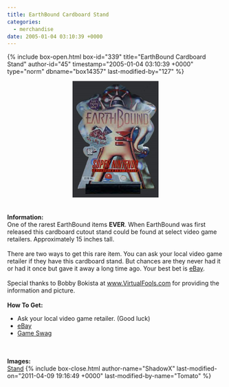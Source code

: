```yaml
---
title: EarthBound Cardboard Stand
categories:
  - merchandise
date: 2005-01-04 03:10:39 +0000
---
```

{% include box-open.html box-id="339" title="EarthBound Cardboard Stand" author-id="45" timestamp="2005-01-04 03:10:39 +0000" type="norm" dbname="box14357" last-modified-by="127" %}
	<center>
	<img src="/merchandise/images/ebstand_title.jpg" border="0" alt="EarthBound Cardboard Stand" />
	</center>
	<br /><br />
	<b>Information:</b>
	<br />
	One of the rarest EarthBound items <b>EVER</b>. When EarthBound was first released 
	this cardboard cutout stand could be found at select video game retailers. 
	Approximately 15 inches tall.
	<br /><br />
	There are two ways to get this rare item. You can ask your local video game retailer 
	if they have this cardboard stand. But chances are they never had it or had it once but 
	gave it away a long time ago. Your best bet is <a href="http://www.ebay.com">eBay</a>.
	<br /><br />
	Special thanks to Bobby Bokista at 
	<a href="http://www.virtualfools.com">www.VirtualFools.com</a> for providing the 
	information and picture.
	<br /><br />
	<b>How To Get:</b>
	<br />
	<ul>
	<li>Ask your local video game retailer. (Good luck)</li>
	<li><a href="http://www.ebay.com">eBay</a></li>
        <li><a href="http://gameswag.com/view/earthbound-cardboard-stand/">Game Swag</a></li>
	</ul>
	<br /><br />
	<b>Images:</b>
	<br />
	<a href="/merchandise/images/ebstand.jpg">Stand</a>
{% include box-close.html author-name="ShadowX" last-modified-on="2011-04-09 19:16:49 +0000" last-modified-by-name="Tomato" %}
